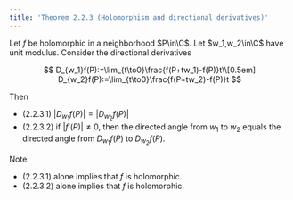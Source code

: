 ```yaml
---
title: 'Theorem 2.2.3 (Holomorphism and directional derivatives)'
---
```


Let $f$ be holomorphic in a neighborhood $P\in\C$. Let $w_1,w_2\in\C$
have unit modulus. Consider the directional derivatives

$$
D_{w_1}f(P):=\lim_{t\to0}\frac{f(P+tw_1)-f(P)}t\\[0.5em]
D_{w_2}f(P):=\lim_{t\to0}\frac{f(P+tw_2)-f(P)}t
$$

Then

- (2.2.3.1) $|D_{w_1}f(P)|=|D_{w_2}f(P)|$
- (2.2.3.2) if $|f'(P)|\neq0$, then the directed angle from $w_1$ to
  $w_2$ equals the directed angle from $D_{w_1}f(P)$ to $D_{w_2}f(P)$.

Note:

- (2.2.3.1) alone implies that $f$ is holomorphic.
- (2.2.3.2) alone implies that $f$ is holomorphic.
